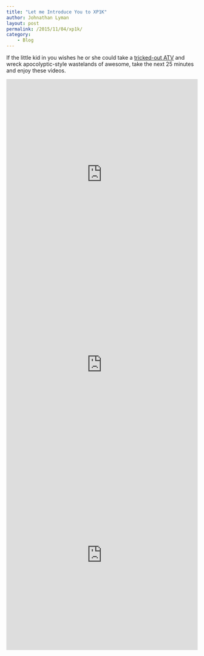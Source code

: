 ```yaml
---
title: "Let me Introduce You to XP1K"
author: Johnathan Lyman
layout: post
permalink: /2015/11/04/xp1k/
category:
    - Blog
---
```


If the little kid in you wishes he or she could take a [tricked-out ATV](http://truckyeah.jalopnik.com/your-next-epic-off-road-video-turbocharged-atv-vs-ind-1737821473) and wreck apocolyptic-style wastelands of awesome, take the next 25 minutes and enjoy these videos.

<iframe class="youtube-player" type="text/html" width="100%" height="500" src="https://www.youtube.com/embed/rEbfteUIkYU?version=3&amp;rel=1&amp;fs=1&amp;autohide=2&amp;showsearch=0&amp;showinfo=1&amp;iv_load_policy=1&amp;wmode=transparent" frameborder="0" allowfullscreen="true"></iframe>

<iframe class="youtube-player" type="text/html" width="100%" height="500" src="https://www.youtube.com/embed/jxTvMaJBT3c?version=3&amp;rel=1&amp;fs=1&amp;autohide=2&amp;showsearch=0&amp;showinfo=1&amp;iv_load_policy=1&amp;wmode=transparent" frameborder="0" allowfullscreen="true"></iframe>

<iframe class="youtube-player" type="text/html" width="100%" height="500" src="https://www.youtube.com/embed/jxTvMaJBT3c?version=3&amp;rel=1&amp;fs=1&amp;autohide=2&amp;showsearch=0&amp;showinfo=1&amp;iv_load_policy=1&amp;wmode=transparent" frameborder="0" allowfullscreen="true"></iframe>
